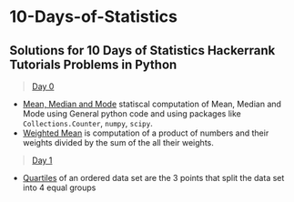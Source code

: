 # 10-Days-of-Statistics
Solutions for 10 Days of Statistics Hackerrank Tutorials Problems in Python
---

> [Day 0](https://github.com/GSelvakumar/10-Days-of-Statistics/tree/main/Day%200)

  - [Mean, Median and Mode](https://github.com/GSelvakumar/10-Days-of-Statistics/blob/main/Day%200/mean_median_mode.py) statiscal computation of Mean, Median and Mode using General python code and using packages like `Collections.Counter`, `numpy`, `scipy`.
  - [Weighted Mean](https://github.com/GSelvakumar/10-Days-of-Statistics/blob/main/Day%200/weighted_mean.py) is computation of a product of numbers and their weights divided by the sum of the all their weights.

> [Day 1](https://github.com/GSelvakumar/10-Days-of-Statistics/tree/main/Day%201)

- [Quartiles](https://github.com/GSelvakumar/10-Days-of-Statistics/blob/main/Day%201/quartiles.py) of an ordered data set are the 3 points that split the data set into 4 equal groups
